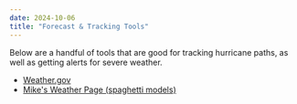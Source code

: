 ```yaml
---
date: 2024-10-06
title: "Forecast & Tracking Tools"
---
```


Below are a handful of tools that are good for tracking hurricane paths, as well as getting alerts for severe weather.

- [Weather.gov](https://www.weather.gov/tbw/)
- [Mike's Weather Page (spaghetti models)](https://spaghettimodels.com/default.htm)